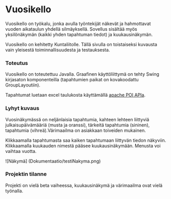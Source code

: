# Vuosikello
Vuosikello on työkalu, jonka avulla työntekijät näkevät ja hahmottavat vuoden aikataulun yhdellä silmäyksellä. Sovellus sisältää myös yksilönäkymän (kaikki yhden tapahtuman tiedot) ja kuukausinäkymän.

Vuosikello on kehitetty Kuntaliitolle. Tällä sivulla on toistaiseksi kuvausta vain yleisestä toiminnallisuudesta ja testauksesta.

### Toteutus
Vuosikello on toteutettuu Javalla. Graafinen käyttöliittymä on tehty Swing kirjasaton komponenteilla (tapahtumien paikat on kovakoodattu GroupLayoutiin).

Tapahtumat luetaan excel taulukosta käyttämällä [apache POI APIa](https://poi.apache.org/).

### Lyhyt kuvaus
Vuosinäkymässä on neljänlaisia tapahtumia, kahteen lehteen liittyviä julkaisupäivämääriä (musta ja oranssi), tärkeitä tapahtumia (sininen), tapahtumia (vihreä).Värimaailma on asiakkaan toiveiden mukainen.

Klikkaamalla tapahtumasta saa kaiken tapahtumaan liittyvän tiedon näkyviin. Klikkaamalla kuukauden nimestä pääsee kuukausinäkymään. Menusta voi vaihtaa vuotta.

![Näkymä] (Dokumentaatio/testiNakyma.png)
### Projektin tilanne
Projekti on vielä beta vaiheessa, kuukausinäkymä ja värimaailma ovat vielä työnalla.

